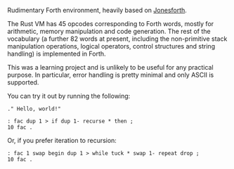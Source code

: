 Rudimentary Forth environment, heavily based on [Jonesforth](https://github.com/nornagon/jonesforth/).

The Rust VM has 45 opcodes corresponding to Forth words, mostly for arithmetic, memory manipulation and code generation. The rest of the vocabulary (a further 82 words at present, including the non-primitive stack manipulation operations, logical operators, control structures and string handling) is implemented
in Forth.

This was a learning project and is unlikely to be useful for any practical purpose. In particular, error handling is pretty minimal and only ASCII is supported.

You can try it out by running the following:

```
." Hello, world!"
```

```
: fac dup 1 > if dup 1- recurse * then ;
10 fac .
```

Or, if you prefer iteration to recursion:

```
: fac 1 swap begin dup 1 > while tuck * swap 1- repeat drop ;
10 fac .
```
